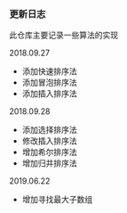 
### 更新日志

此仓库主要记录一些算法的实现

2018.09.27

* 添加快速排序法
* 添加冒泡排序法
* 添加插入排序法

2018.09.28

* 添加选择排序法
* 修改插入排序法
* 增加希尔排序法
* 增加归并排序法

2019.06.22

* 增加寻找最大子数组